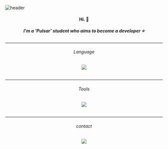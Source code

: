 
![header](https://capsule-render.vercel.app/api?type=rect&color=auto&height=100&section=header&text=Hello,Swift!&fontSize=50&align=center)

<div align=center> 
  <h4> Hi. 🙌 <h4>
</div>

<div align=center>
  <h5>I'm a 'Pulsar' student who aims to become a developer ⭐️<h4>
</div>

<hr/>
<div align=center>
  <h6>Language<h6>
  <img src="https://img.shields.io/badge/Swift-FFFFFF?style=flat&logo=Swift&logoColor=F05138"/></a>
</div>
<hr/>
<div align=center>
  <h6>Tools<h6>
  <img src="https://img.shields.io/badge/GitHub-FFFFFF?style=flat&logo=GitHub&logoColor=181717"/></a>
</div>
<hr/>
<div align=center>
  <h6>contact<h6>
  <a href="mailto:gkals4417@icloud.com"><img src=https://img.shields.io/badge/iCloud-FFFFFF?style=flat&logo=iCloud&logoColor=3693F3&link=mailto:gkals4417@icloud.com)></a>
</div>
